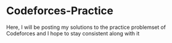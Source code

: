 # Codeforces-Practice
Here, I will be posting my solutions to the practice problemset of Codeforces and I hope to stay consistent along with it
